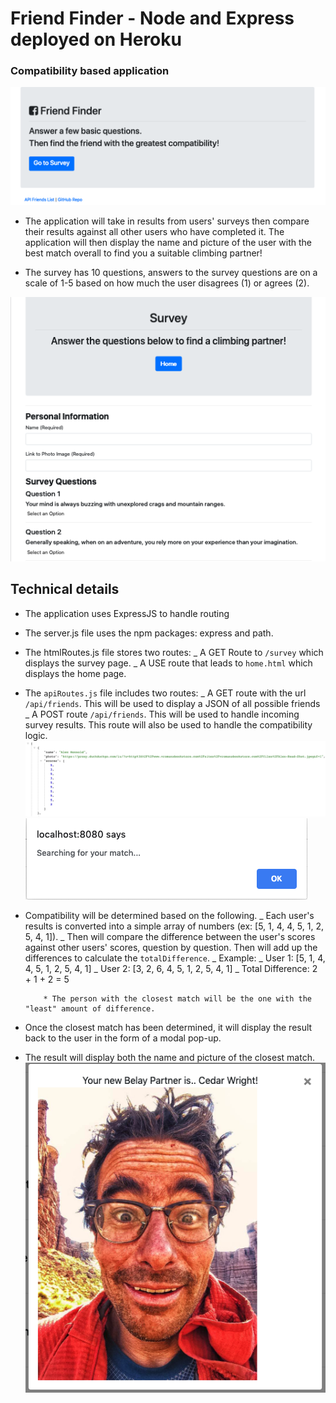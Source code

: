 # Friend Finder - Node and Express deployed on Heroku

### Compatibility based application

![Home](./app/public/img/homePage.png)

-   The application will take in results from users' surveys then compare their results against all other users who have completed it. The application will then display the name and picture of the user with the best match overall to find you a suitable climbing partner!

*   The survey has 10 questions, answers to the survey questions are on a scale of 1-5 based on how much the user disagrees (1) or agrees (2).

![survey](./app/public/img/surveyForm.png)

## Technical details

-   The application uses ExpressJS to handle routing
-   The server.js file uses the npm packages: express and path.

-   The htmlRoutes.js file stores two routes:
    _ A GET Route to `/survey` which displays the survey page.
    _ A USE route that leads to `home.html` which displays the home page.

-   The `apiRoutes.js` file includes two routes:
    _ A GET route with the url `/api/friends`. This will be used to display a JSON of all possible friends
    _ A POST route `/api/friends`. This will be used to handle incoming survey results. This route will also be used to handle the compatibility logic.
    ![API](./app/public/img/API.png)
    ![Finding](./app/public/img/findingPartner.png)

*   Compatibility will be determined based on the following.
    _ Each user's results is converted into a simple array of numbers (ex: [5, 1, 4, 4, 5, 1, 2, 5, 4, 1]).
    _ Then will compare the difference between the user's scores against other users' scores, question by question. Then will add up the differences to calculate the `totalDifference`.
    _ Example:
    _ User 1: [5, 1, 4, 4, 5, 1, 2, 5, 4, 1]
    _ User 2: [3, 2, 6, 4, 5, 1, 2, 5, 4, 1]
    _ Total Difference: 2 + 1 + 2 = 5

        	* The person with the closest match will be the one with the "least" amount of difference.

*   Once the closest match has been determined, it will display the result back to the user in the form of a modal pop-up.

-   The result will display both the name and picture of the closest match.
    ![Partner](./app/public/img/yourPartner.png)
